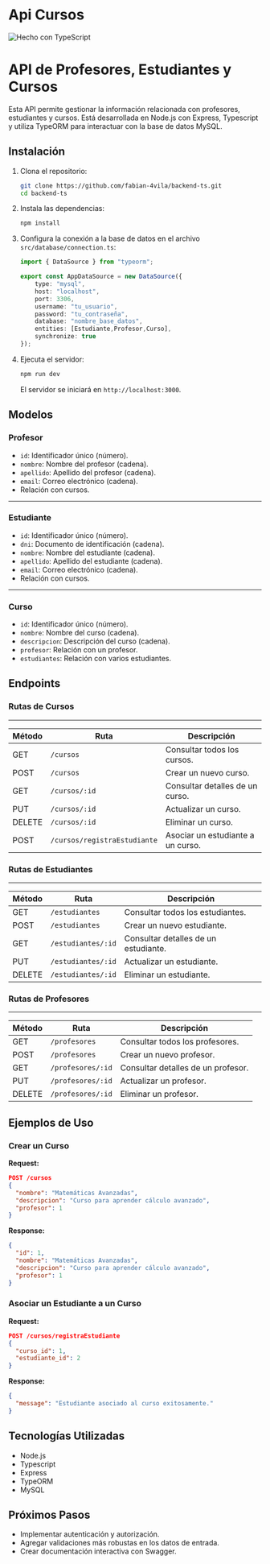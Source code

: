 # Api Cursos 
![Hecho con TypeScript](https://img.shields.io/badge/Hecho%20con-TypeScript-blue?logo=typescript)

# API de Profesores, Estudiantes y Cursos

Esta API permite gestionar la información relacionada con profesores, estudiantes y cursos. Está desarrollada en Node.js con Express, Typescript y utiliza TypeORM para interactuar con la base de datos MySQL.


## **Instalación**

1. Clona el repositorio:
   ```bash
   git clone https://github.com/fabian-4vila/backend-ts.git
   cd backend-ts
   ```

2. Instala las dependencias:
   ```bash
   npm install
   ```

3. Configura la conexión a la base de datos en el archivo `src/database/connection.ts`:
   ```typescript
   import { DataSource } from "typeorm";

   export const AppDataSource = new DataSource({
       type: "mysql",
       host: "localhost",
       port: 3306,
       username: "tu_usuario",
       password: "tu_contraseña",
       database: "nombre_base_datos",
       entities: [Estudiante,Profesor,Curso],
       synchronize: true
   });
   ```

4. Ejecuta el servidor:
   ```bash
   npm run dev
   ```
   El servidor se iniciará en `http://localhost:3000`.

## **Modelos**

### **Profesor**
- `id`: Identificador único (número).
- `nombre`: Nombre del profesor (cadena).
- `apellido`: Apellido del profesor (cadena).
- `email`: Correo electrónico (cadena).
- Relación con cursos.
---
### **Estudiante**
- `id`: Identificador único (número).
- `dni`: Documento de identificación (cadena).
- `nombre`: Nombre del estudiante (cadena).
- `apellido`: Apellido del estudiante (cadena).
- `email`: Correo electrónico (cadena).
- Relación con cursos.
---
### **Curso**
- `id`: Identificador único (número).
- `nombre`: Nombre del curso (cadena).
- `descripcion`: Descripción del curso (cadena).
- `profesor`: Relación con un profesor.
- `estudiantes`: Relación con varios estudiantes.

## **Endpoints**
### **Rutas de Cursos**
---
| Método | Ruta                         | Descripción                        |
|--------|------------------------------|------------------------------------|
| GET    | `/cursos`                   | Consultar todos los cursos.       |
| POST   | `/cursos`                   | Crear un nuevo curso.             |
| GET    | `/cursos/:id`               | Consultar detalles de un curso.   |
| PUT    | `/cursos/:id`               | Actualizar un curso.              |
| DELETE | `/cursos/:id`               | Eliminar un curso.                |
| POST   | `/cursos/registraEstudiante`| Asociar un estudiante a un curso. |
### **Rutas de Estudiantes**
---
| Método | Ruta                | Descripción                        |
|--------|---------------------|------------------------------------|
| GET    | `/estudiantes`      | Consultar todos los estudiantes.  |
| POST   | `/estudiantes`      | Crear un nuevo estudiante.        |
| GET    | `/estudiantes/:id`  | Consultar detalles de un estudiante. |
| PUT    | `/estudiantes/:id`  | Actualizar un estudiante.         |
| DELETE | `/estudiantes/:id`  | Eliminar un estudiante.           |
### **Rutas de Profesores**
---
| Método | Ruta               | Descripción                       |
|--------|--------------------|-----------------------------------|
| GET    | `/profesores`      | Consultar todos los profesores.  |
| POST   | `/profesores`      | Crear un nuevo profesor.         |
| GET    | `/profesores/:id`  | Consultar detalles de un profesor. |
| PUT    | `/profesores/:id`  | Actualizar un profesor.          |
| DELETE | `/profesores/:id`  | Eliminar un profesor.            |


## **Ejemplos de Uso**

### Crear un Curso
**Request:**
```json
POST /cursos
{
  "nombre": "Matemáticas Avanzadas",
  "descripcion": "Curso para aprender cálculo avanzado",
  "profesor": 1
}
```

**Response:**
```json
{
  "id": 1,
  "nombre": "Matemáticas Avanzadas",
  "descripcion": "Curso para aprender cálculo avanzado",
  "profesor": 1
}
```

### Asociar un Estudiante a un Curso
**Request:**
```json
POST /cursos/registraEstudiante
{
  "curso_id": 1,
  "estudiante_id": 2
}
```

**Response:**
```json
{
  "message": "Estudiante asociado al curso exitosamente."
}
```


## **Tecnologías Utilizadas**

- Node.js
- Typescript
- Express
- TypeORM
- MySQL

## **Próximos Pasos**
- Implementar autenticación y autorización.
- Agregar validaciones más robustas en los datos de entrada.
- Crear documentación interactiva con Swagger.

